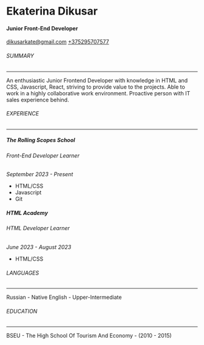 # Ekaterina Dikusar

#### Junior Front-End Developer

[dikusarkate@gmail.com](mailto:dikusarkate@gmail.com)
[+375295707577](tel:+375295707577)

###### SUMMARY

***
An enthusiastic Junior Frontend Developer with knowledge in HTML and CSS, Javascript, React, striving to provide value to the projects. Able to work in a highly collaborative work environment. Proactive person with IT sales experience behind.

###### EXPERIENCE

***

##### The Rolling Scopes School

###### Front-End Developer Learner

*September 2023 - Present*
- HTML/CSS
- Javascript
- Git


##### HTML Academy

###### HTML Developer Learner

*June 2023 - August 2023*
 - HTML/CSS

###### LANGUAGES

***
Russian - Native
English - Upper-Intermediate

###### EDUCATION

***
BSEU - The High School Of Tourism And Economy - (2010 - 2015)